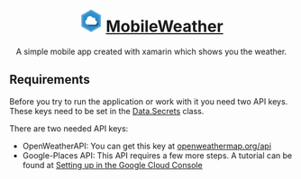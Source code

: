 <div align="center">
  <h1>
    <img src="docs/deployment/icon.png" width="40px" />
    <a href="https://speyck.github.io/mobile-weather/">MobileWeather</a>
  </h1>
  A simple mobile app created with xamarin which shows you the weather.
</div>

## Requirements

Before you try to run the application or work with it you need two API keys. 
These keys need to be set in the [Data.Secrets](./MobileWeather/MobileWeather/Data/Secrets.cs) class.

There are two needed API keys:
- OpenWeatherAPI: You can get this key at [openweathermap.org/api](https://openweathermap.org/api)
- Google-Places API: This API requires a few more steps. A tutorial can be found at [Setting up in the Google Cloud Console](https://developers.google.com/maps/documentation/places/web-service/cloud-setup)
